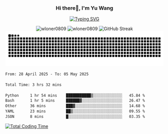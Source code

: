 <h3 align="center">Hi there👋, I'm Yu Wang</h1>

<p align="center"><a href="https://git.io/typing-svg"><img src="https://readme-typing-svg.demolab.com?font=Alex+Brush&size=18&pause=1000&color=716A50&background=6F66FF00&center=true&vCenter=true&width=435&lines=To+love+oneself+is+the+beginning+of+a+lifelong+romance.+%E2%80%94+Oscar+Wilde" alt="Typing SVG" /></a></p>


<p align="center">
 <img src="https://github-readme-stats.vercel.app/api/top-langs?username=wloner0809&show_icons=true&locale=en&layout=compact" alt="wloner0809" height=120 />
 <img src="https://github-readme-stats.vercel.app/api?username=wloner0809&show_icons=true&locale=en" alt="wloner0809" height=120 />
 <img src="https://github-readme-streak-stats.herokuapp.com?user=wloner0809&theme=microsoft" alt="GitHub Streak" height=120 />
 <img src="https://github.com/Wloner0809/Wloner0809/blob/output/github-contribution-grid-snake.svg">
</p>
 
<!--START_SECTION:waka-->

```txt
From: 28 April 2025 - To: 05 May 2025

Total Time: 3 hrs 32 mins

Python     1 hr 54 mins    ███████████▒░░░░░░░░░░░░░   45.84 %
Bash       1 hr 5 mins     ██████▓░░░░░░░░░░░░░░░░░░   26.47 %
Other      36 mins         ███▓░░░░░░░░░░░░░░░░░░░░░   14.68 %
YAML       23 mins         ██▒░░░░░░░░░░░░░░░░░░░░░░   09.55 %
JSON       8 mins          █░░░░░░░░░░░░░░░░░░░░░░░░   03.35 %
```

<!--END_SECTION:waka-->

[![Total Coding Time](https://wakatime.com/badge/user/3b010e91-e8bb-445f-9eac-c8ab5bc30cb6.svg)](https://wakatime.com/@3b010e91-e8bb-445f-9eac-c8ab5bc30cb6)
